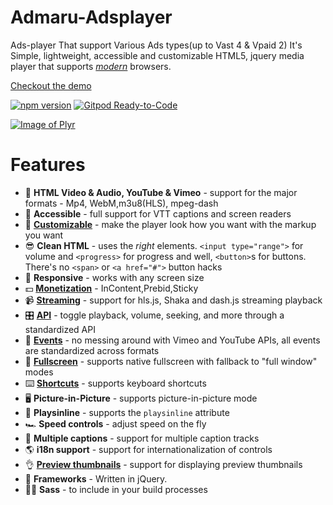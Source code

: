 # Admaru-Adsplayer
Ads-player That support Various Ads types(up to Vast 4 &amp; Vpaid 2)
It's Simple, lightweight, accessible and customizable HTML5, jquery media player that supports [_modern_](#browser-support) browsers.

[Checkout the demo](https://demoadmaru.teralineinc.io) 

[![npm version](https://badge.fury.io/js/plyr.svg)]() [![Gitpod Ready-to-Code](https://img.shields.io/badge/Gitpod-Ready--to--Code-blue?logo=gitpod)]() 

[![Image of Plyr](https://cdn.plyr.io/static/demo/screenshot.png?v=3)](https://plyr.io)

# Features

- 📼 **HTML Video & Audio, YouTube & Vimeo** - support for the major formats - Mp4, WebM,m3u8(HLS), mpeg-dash
- 💪 **Accessible** - full support for VTT captions and screen readers
- 🔧 **[Customizable](#html)** - make the player look how you want with the markup you want
- 😎 **Clean HTML** - uses the _right_ elements. `<input type="range">` for volume and `<progress>` for progress and well, `<button>`s for buttons. There's no
  `<span>` or `<a href="#">` button hacks
- 📱 **Responsive** - works with any screen size
- 💵 **[Monetization](#ads)** - InContent,Prebid,Sticky
- 📹 **[Streaming](#demos)** - support for hls.js, Shaka and dash.js streaming playback
- 🎛 **[API](#api)** - toggle playback, volume, seeking, and more through a standardized API
- 🎤 **[Events](#events)** - no messing around with Vimeo and YouTube APIs, all events are standardized across formats
- 🔎 **[Fullscreen](#fullscreen)** - supports native fullscreen with fallback to "full window" modes
- ⌨️ **[Shortcuts](#shortcuts)** - supports keyboard shortcuts
- 🖥 **Picture-in-Picture** - supports picture-in-picture mode
- 📱 **Playsinline** - supports the `playsinline` attribute
- 🏎 **Speed controls** - adjust speed on the fly
- 📖 **Multiple captions** - support for multiple caption tracks
- 🌎 **i18n support** - support for internationalization of controls
- 👌 **[Preview thumbnails](#preview-thumbnails)** - support for displaying preview thumbnails
- 🤟 **Frameworks** - Written in  jQuery.
- 💁‍♀️ **Sass** - to include in your build processes
